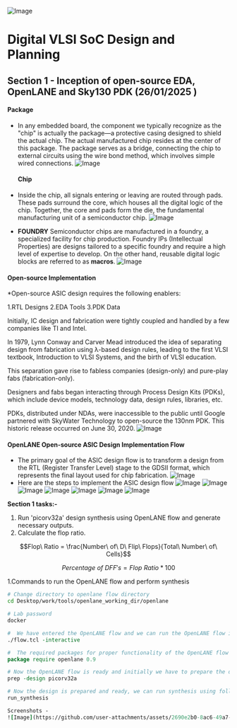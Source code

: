 
<!---
![Digital_VLSI_SoC_Design_ _Planning_(RTL2GDSII_Flow)1](https://github.com/sar123-del/soc-design-and-planning-nasscom-vsd/assets/63997454/92eb860b-7a88-4c6f-8143-ad3e09fd9c5b)
![Digital_VLSI_SoC_Design_ _Planning_(RTL2GDSII_Flow) (1)1](https://github.com/sar123-del/soc-design-and-planning-nasscom-vsd/assets/63997454/4285c5e4-d5df-43e4-b460-ead45ff67f9b)
-->
![Image](https://github.com/user-attachments/assets/8d6a6a03-c821-4f18-9ed0-b326b01e6fb5)
# Digital VLSI SoC Design and Planning
## Section 1 - Inception of open-source EDA, OpenLANE and Sky130 PDK (26/01/2025 )



#### Package

* In any embedded board, the component we typically recognize as the "chip" is actually the package—a protective casing designed to shield the actual chip. The actual manufactured chip resides at the center of this package. The package serves as a bridge, connecting the chip to external circuits using the wire bond method, which involves simple wired connections.
  ![Image](https://github.com/user-attachments/assets/cbae27d0-03ab-4f2e-a779-126775787b1f)
  #### Chip

 * Inside the chip, all signals entering or leaving are routed through pads. These pads surround the core, which houses all the digital logic of the chip. Together, the core    and pads form the die, the fundamental manufacturing unit of a semiconductor chip.
 ![Image](https://github.com/user-attachments/assets/61ba8d2a-273b-4d04-9d6c-b4a5232efa2b)

* **FOUNDRY**
Semiconductor chips are manufactured in a foundry, a specialized facility for chip production. Foundry IPs (Intellectual Properties) are designs tailored to a specific foundry and require a high level of expertise to develop. On the other hand, reusable digital logic blocks are referred to as **macros**.
![Image](https://github.com/user-attachments/assets/2a8cc585-254e-49fb-ad5b-3622df2cfaf0)
#### Open-source Implementation

*Open-source ASIC design requires the following enablers:

1.RTL Designs
2.EDA Tools
3.PDK Data

Initially, IC design and fabrication were tightly coupled and handled by a few companies like TI and Intel.

In 1979, Lynn Conway and Carver Mead introduced the idea of separating design from fabrication using λ-based design rules, leading to the first VLSI textbook, Introduction to VLSI Systems, and the birth of VLSI education.

This separation gave rise to fabless companies (design-only) and pure-play fabs (fabrication-only).

Designers and fabs began interacting through Process Design Kits (PDKs), which include device models, technology data, design rules, libraries, etc.

PDKs, distributed under NDAs, were inaccessible to the public until Google partnered with SkyWater Technology to open-source the 130nm PDK. This historic release occurred on June 30, 2020.
![Image](https://github.com/user-attachments/assets/6f6f7878-f877-4998-bb46-66d053f281e1)
#### OpenLANE Open-source ASIC Design Implementation Flow
* The primary goal of the ASIC design flow is to transform a design from the RTL (Register Transfer Level) stage to the GDSII format, which represents the final layout used for chip fabrication.
  ![Image](https://github.com/user-attachments/assets/52c8f912-dbc6-41d3-915a-67d3cde7b70d)
* Here are the steps to implement the ASIC design flow
![Image](https://github.com/user-attachments/assets/ac686517-a427-467d-bc87-13947b63ccb4)
![Image](https://github.com/user-attachments/assets/420c5ae1-6ed0-4fae-b700-bfabf4689152)
![Image](https://github.com/user-attachments/assets/74148927-20d1-4249-b84d-ef8648fff034)
![Image](https://github.com/user-attachments/assets/39cbf524-ded3-4469-a7d9-ad4d8f77e5e9)
![Image](https://github.com/user-attachments/assets/65df2ceb-61e6-41fc-8b74-0fa0833a4154)
![Image](https://github.com/user-attachments/assets/c6b58f52-cb09-426f-8368-c02928824f47)
![Image](https://github.com/user-attachments/assets/efa25de1-165b-42d9-aede-03a077fe2b59)

**Section 1 tasks:-** 
1. Run 'picorv32a' design synthesis using OpenLANE flow and generate necessary outputs.
2. Calculate the flop ratio.

```math
Flop\ Ratio = \frac{Number\ of\ D\ Flip\ Flops}{Total\ Number\ of\ Cells}
```
```math
Percentage\ of\ DFF's = Flop\ Ratio * 100
```

1.Commands to run the OpenLANE flow and perform synthesis

```bash
# Change directory to openlane flow directory
cd Desktop/work/tools/openlane_working_dir/openlane

# Lab password
docker
```
```tcl
#  We have entered the OpenLANE flow and we can run the OpenLANE flow in the Interactive mode using the following command
./flow.tcl -interactive

#  The required packages for proper functionality of the OpenLANE flow
package require openlane 0.9

# Now the OpenLANE flow is ready and initially we have to prepare the design creating some necessary files and directories for running a specific design 'picorv32a'
prep -design picorv32a

# Now the design is prepared and ready, we can run synthesis using following command
run_synthesis

Screenshots -
![Image](https://github.com/user-attachments/assets/2690e2b0-8ac6-49a7-a2de-69f55cccf866)



